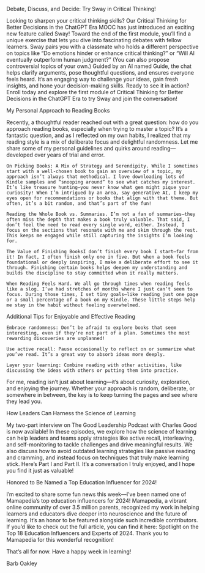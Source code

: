  Debate, Discuss, and Decide: Try Sway in Critical Thinking!

Looking to sharpen your critical thinking skills? Our Critical Thinking for Better Decisions in the ChatGPT Era MOOC has just introduced an exciting new feature called Sway! Toward the end of the first module, you’ll find a unique exercise that lets you dive into fascinating debates with fellow learners. Sway pairs you with a classmate who holds a different perspective on topics like “Do emotions hinder or enhance critical thinking?” or “Will AI eventually outperform human judgment?” (You can also propose controversial topics of your own.) Guided by an AI named Guide, the chat helps clarify arguments, pose thoughtful questions, and ensures everyone feels heard. It’s an engaging way to challenge your ideas, gain fresh insights, and hone your decision-making skills. Ready to see it in action? Enroll today and explore the first module of Critical Thinking for Better Decisions in the ChatGPT Era to try Sway and join the conversation!

My Personal Approach to Reading Books

Recently, a thoughtful reader reached out with a great question: how do you approach reading books, especially when trying to master a topic? It’s a fantastic question, and as I reflected on my own habits, I realized that my reading style is a mix of deliberate focus and delightful randomness. Let me share some of my personal guidelines and quirks around reading—developed over years of trial and error.

    On Picking Books: A Mix of Strategy and Serendipity. While I sometimes start with a well-chosen book to gain an overview of a topic, my approach isn’t always that methodical. I love downloading lots of Kindle samples and “snooping around” to see what catches my interest. It’s like treasure hunting—you never know what gem might pique your curiosity! When I’m intrigued by an area, say generative AI, I keep my eyes open for recommendations or books that align with that theme. But often, it’s a bit random, and that’s part of the fun!

    Reading the Whole Book vs. Summaries. I’m not a fan of summaries—they often miss the depth that makes a book truly valuable. That said, I don’t feel the need to read every single word, either. Instead, I focus on the sections that resonate with me and skim through the rest. This keeps me engaged while still capturing the insights I’m looking for.

    The Value of Finishing BooksI don’t finish every book I start—far from it! In fact, I often finish only one in five. But when a book feels foundational or deeply inspiring, I make a deliberate effort to see it through. Finishing certain books helps deepen my understanding and builds the discipline to stay committed when it really matters.

    When Reading Feels Hard. We all go through times when reading feels like a slog. I’ve had stretches of months where I just can’t seem to focus. During those times, I set tiny goals—like reading just one page or a small percentage of a book on my Kindle. These little steps help me stay in the habit without feeling overwhelmed.

Additional Tips for Enjoyable and Effective Reading

    Embrace randomness: Don’t be afraid to explore books that seem interesting, even if they’re not part of a plan. Sometimes the most rewarding discoveries are unplanned!

    Use active recall: Pause occasionally to reflect on or summarize what you’ve read. It’s a great way to absorb ideas more deeply.

    Layer your learning: Combine reading with other activities, like discussing the ideas with others or putting them into practice.

For me, reading isn’t just about learning—it’s about curiosity, exploration, and enjoying the journey. Whether your approach is random, deliberate, or somewhere in between, the key is to keep turning the pages and see where they lead you.

How Leaders Can Harness the Science of Learning

My two-part interview on The Good Leadership Podcast with Charles Good is now available! In these episodes, we explore how the science of learning can help leaders and teams apply strategies like active recall, interleaving, and self-monitoring to tackle challenges and drive meaningful results. We also discuss how to avoid outdated learning strategies like passive reading and cramming, and instead focus on techniques that truly make learning stick. Here’s Part I and Part II. It’s a conversation I truly enjoyed, and I hope you find it just as valuable!

Honored to Be Named a Top Education Influencer for 2024!

 I’m excited to share some fun news this week—I’ve been named one of Mamapedia’s top education influencers for 2024! Mamapedia, a vibrant online community of over 3.5 million parents, recognized my work in helping learners and educators dive deeper into neuroscience and the future of learning. It’s an honor to be featured alongside such incredible contributors. If you’d like to check out the full article, you can find it here: Spotlight on the Top 18 Education Influencers and Experts of 2024. Thank you to Mamapedia for this wonderful recognition!

That’s all for now. Have a happy week in learning!

Barb Oakley
